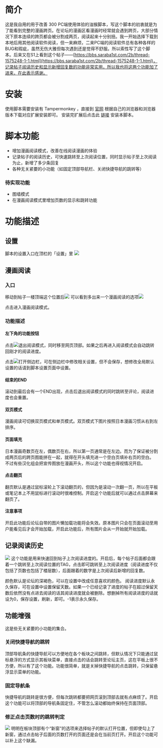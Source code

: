 # 简介

这是我自用的用于改善 300 PC端使用体验的油猴脚本，写这个脚本的初衷就是为了能看到完整的漫画跨页。在论坛的漫画区看漫画时经常就会遇到跨页，大部分情况下原本连续的跨页都会被分割成两页，阅读起来十分别扭。我一开始选择下载到本地后用其他阅读软件阅读，但一来麻烦，二来PC端的阅读软件总有各种各样的BUG和瑕疵，虽然无伤大雅但每次遇到还是觉得不舒服。所以索性写了这个脚本。后来又在S1上看到这个帖子——[https://bbs.saraba1st.com/2b/thread-1575248-1-1.html](https://bbs.saraba1st.com/2b/thread-1575248-1-1.html)，记录帖子阅读历史和显示新增回复数的功能非常实用，所以我也将这两个功能加了进来，在此表示感谢。

# 安装

使用脚本需要安装有 Tampermonkey ，直接到 [官网](http://tampermonkey.net/index.php) 根据自己的浏览器和浏览器版本下载对应扩展安装即可。
安装完扩展后点击此 [链接](https://github.com/hymbz/YamiboScript/raw/master/YamiboScript.user.js) 安装本脚本。

# 脚本功能

- 增加漫画阅读模式，改善在线阅读漫画的体验
- 记录帖子的阅读历史，可快速跳转至上次阅读位置，同时显示帖子至上次阅读为止，新增了多少条回复
- 各种无关紧要的小功能（如固定顶部导航栏、关闭快捷导航的跳转等）

### 待实现功能
- 图墙模式
- 在漫画阅读模式里增加页数的显示和跳转功能

# 功能描述

## 设置
脚本的设置入口在顶栏的「设置」里
![](http://ws1.sinaimg.cn/large/6d4090c8gy1frp0bz4wr4j20v702t445.jpg)

## 漫画阅读

### 入口

移动到帖子一楼顶端这个位置后![](http://wx3.sinaimg.cn/large/6d4090c8gy1frkne5skvqj20my02gmx4.jpg)
可以看到多出来一个漫画阅读的选项![](http://wx3.sinaimg.cn/large/6d4090c8gy1frknejh46wj20my02ajrd.jpg)

点击进入漫画阅读模式。

### 功能描述

#### 左下角的功能按钮

点击![](http://wx3.sinaimg.cn/large/6d4090c8gy1frkobzoaybj200o00k07q.jpg)退出阅读模式，同时移至网页顶部。如果之后再进入阅读模式会自动跳转回刚才的阅读进度。

点击![](http://wx3.sinaimg.cn/large/6d4090c8gy1frko79e4fwj201000m083.jpg)打开侧边栏，可在侧边栏中修改相关设置，但不会保存，想修改全局默认设置的话请到脚本设置页面中设置。

#### 结束的END

滚动到最后会有一个END出现，点击后退出阅读模式的同时跳转至评论，阅读进度也会重置。

#### 双页模式

漫画阅读可切换双页模式和单页模式。双页模式下图片按照日本漫画习惯从右到左排序。

#### 页面填充

日本漫画奇数页在左，偶数页在右，所以第一页通常是在左边。而为了保证被分割成两页后的跨页图能拼在一起，就得在开头填充进一个空白页填补右页的空白。
不过有些汉化组会把宣传图放在漫画开头，所以这个功能也得视情况开启。

#### 点击翻页

翻页默认是通过鼠标滚轮上下滚动翻页的，但因为是滚动一次翻一页，所以在平板或笔记本上不用鼠标进行滚动时很难控制。开启这个功能后就可以通过点击屏幕来翻页了。

#### 注意事项

开启此功能后论坛自带的图片懒加载功能将会失效。原本图片只会在页面滚动至用户能看见后才会开始加载，开启此功能后，所有图片会从一开始就开始加载。

## 记录阅读历史

![](http://wx3.sinaimg.cn/large/6d4090c8gy1frkpi4a2ikj207u00yq2q.jpg)
这个功能是用来快速回到帖子上次阅读进度的。开启后，每个帖子后面都会跟着一个跳转至上次阅读位置的TAG，点击即可跳转至上次阅读进度（阅读进度不仅包括了页数也包括了楼层数），后面跟着的数字是上次阅读后新增的回复数。

颜色默认是论坛的深褐色，可以在设置中改成任意喜欢的颜色。
阅读进度默认永久保存，可在设置中设置保留天数。如果一个已经记录了进度的帖子在超过保留天数后依然没有点进去阅读的话其阅读进度就会被删除。想删掉所有阅读进度的话就设为0，保存设置，刷新，即可。-1表示永久保存。

## 功能增强

这是些无关紧要的小功能的集合。

### 关闭快捷导航的跳转

顶部导航条的快捷导航可以方便地在各个板块之间跳转，但默认情况下只能通过鼠标悬浮的方式显示其板块菜单，直接点击的话会跳转至论坛主页，这在平板上很不方便，所以有了这个功能。功能很简单，就是关掉快捷导航的点击跳转，只保留悬浮显示菜单的功能。

### 固定导航条

快捷导航的跳转是很方便，但每次跳转都要把网页滚到顶部去就有点麻烦了。开启这个功能可以将顶部的导航条固定住，不管怎么滚动都始终保持在页面顶部。

### 修正点击页数时的跳转判定

![](http://wx3.sinaimg.cn/large/6d4090c8gy1frkqbxkztij20vb01c0sn.jpg)
明明在板块顶部有个“新窗”的选项来选择帖子的默认打开位置，但即使勾上了新窗，通过点击帖子后面的页数打开的页面还是会在当前页打开。开启这个功能可以补上这个缺漏。
